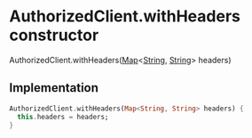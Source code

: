 


# AuthorizedClient.withHeaders constructor







AuthorizedClient.withHeaders([Map](https://api.dart.dev/stable/2.12.3/dart-core/Map-class.html)&lt;[String](https://api.dart.dev/stable/2.12.3/dart-core/String-class.html), [String](https://api.dart.dev/stable/2.12.3/dart-core/String-class.html)> headers)





## Implementation

```dart
AuthorizedClient.withHeaders(Map<String, String> headers) {
  this.headers = headers;
}
```







